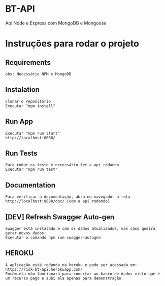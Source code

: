 # BT-API
 Api Node e Express com MongoDB e Mongoose

# Instruções para rodar o projeto

## Requirements
``` 
obs: Necessário NPM e MongoDB 
```
## Instalation
``` 
Clonar o repositório
Executar "npm install"
```
## Run App
``` 
Executar "npm run start"
http://localhost:8080/
```
## Run Tests
``` 
Para rodar os teste é necessário ter a api rodando 
Executar "npm run test"
```
## Documentation
``` 
Para verificar a documentação, abra no navegador a rota http://localhost:8080/doc/ (com a api rodando)
```
## [DEV] Refresh Swagger Auto-gen
```
Swagger está instalado e com os dados atualizados, mas caso queira gerar novos dados:
Executar o comando npm run swagger-autogen
```

## HEROKU
```
A aplicação está rodando na heroku e pode ser acessada em: https://rick-bt-api.herokuapp.com/
Porém ela não funcionará para conectar ao banco de dados visto que é um recurso pago e subi ela apenas para demonstração
```
